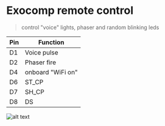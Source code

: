 # Exocomp remote control

> control "voice" lights, phaser and random blinking leds

| Pin | Function          |
| --- | ----------------- |
| D1  | Voice pulse       |
| D2  | Phaser fire       |
| D4  | onboard "WiFi on" |
| D6  | ST_CP             |
| D7  | SH_CP             |
| D8  | DS                |

![alt text](./docs/Exocomp-layout.svg)
